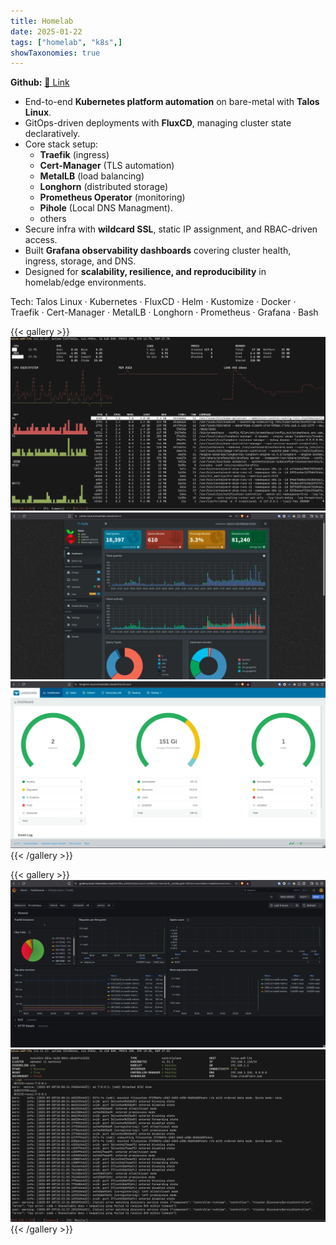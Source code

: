```yaml
---
title: Homelab
date: 2025-01-22
tags: ["homelab", "k8s",]
showTaxonomies: true
---
```


**Github:** [🔗 Link](https://github.com/thakurnishu/homelab)

- End-to-end **Kubernetes platform automation** on bare-metal with **Talos Linux**.
- GitOps-driven deployments with **FluxCD**, managing cluster state declaratively.
- Core stack setup: 
  - **Traefik** (ingress) 
  - **Cert-Manager** (TLS automation) 
  - **MetalLB** (load balancing) 
  - **Longhorn** (distributed storage) 
  - **Prometheus Operator** (monitoring) 
  - **Pihole** (Local DNS Managment).
  - others
- Secure infra with **wildcard SSL**, static IP assignment, and RBAC-driven access.
- Built **Grafana observability dashboards** covering cluster health, ingress, storage, and DNS.
- Designed for **scalability, resilience, and reproducibility** in homelab/edge environments.

Tech: Talos Linux · Kubernetes · FluxCD · Helm · Kustomize · Docker · Traefik · Cert-Manager · MetalLB · Longhorn · Prometheus · Grafana · Bash


{{< gallery >}}
  <img src="img/main.webp" class="grid-w33" />
  <img src="img/pihole.webp" class="grid-w33"/>
  <img src="img/longhorn.webp" class="grid-w33" />
{{< /gallery >}}

{{< gallery >}}
  <img src="img/grafana.webp" class="grid-w50" />
  <img src="img/1.webp" class="grid-w50" />
{{< /gallery >}}
